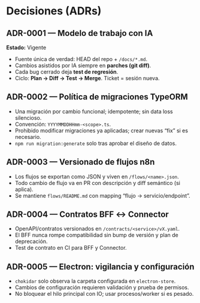 # Decisiones (ADRs)

## ADR-0001 — Modelo de trabajo con IA
**Estado:** Vigente  
- Fuente única de verdad: HEAD del repo + `/docs/*.md`.
- Cambios asistidos por IA siempre en **parches (git diff)**.
- Cada bug cerrado deja **test de regresión**.
- Ciclo: **Plan → Diff → Test → Merge**. Ticket = sesión nueva.

## ADR-0002 — Política de migraciones TypeORM
- Una migración por cambio funcional; idempotente; sin data loss silencioso.
- Convención: `YYYYMMDDHHmm-<scope>.ts`.
- Prohibido modificar migraciones ya aplicadas; crear nuevas “fix” si es necesario.
- `npm run migration:generate` solo tras aprobar el diseño de datos.

## ADR-0003 — Versionado de flujos n8n
- Los flujos se exportan como JSON y viven en `/flows/<name>.json`.
- Todo cambio de flujo va en PR con descripción y diff semántico (si aplica).
- Se mantiene `flows/README.md` con mapping “flujo → servicio/endpoint”.

## ADR-0004 — Contratos BFF ↔ Connector
- OpenAPI/contratos versionados en `/contracts/<service>/vX.yaml`.
- El BFF nunca rompe compatibilidad sin bump de versión y plan de deprecación.
- Test de contrato en CI para BFF y Connector.

## ADR-0005 — Electron: vigilancia y configuración
- `chokidar` solo observa la carpeta configurada en `electron-store`.
- Cambios de configuración requieren validación y prueba de permisos.
- No bloquear el hilo principal con IO; usar procesos/worker si es pesado.
